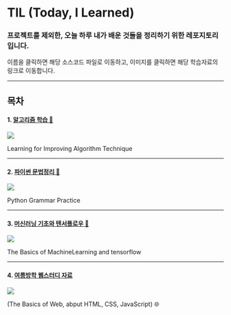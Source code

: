 # TIL (Today, I Learned)


### 프로젝트를 제외한, 오늘 하루 내가 배운 것들을 정리하기 위한 레포지토리 입니다.

이름을 클릭하면 해당 소스코드 파일로 이동하고, 이미지를 클릭하면 해당 학습자료의 링크로 이동합니다.

-------

## 목차 

#### 1. [알고리즘 학습 💪](https://github.com/gusdnd852/TIL/tree/master/Algorithm) 


<a href="https://www.acmicpc.net">
<img src="https://user-images.githubusercontent.com/38183241/43683763-736ff3a6-98cd-11e8-8114-20636ac0f3a2.jpg"/></a>


Learning for Improving Algorithm Technique

----

#### 2. [파이썬 문법정리 🌌](https://github.com/gusdnd852/TIL/tree/master/PythonPractice) 


<a href="https://www.youtube.com/watch?v=c2mpe9Xcp0I&list=PLGPF8gvWLYyrkF85itdBHaOLSVbtdzBww">
<img src="https://user-images.githubusercontent.com/38183241/43683633-ece630a4-98ca-11e8-86c9-4394e3497ca8.jpg"/></a>


Python Grammar Practice

---

#### 3. [머신러닝 기초와 텐서플로우 🤖](https://github.com/gusdnd852/TIL/tree/master/MachineLearning)

<a href="https://www.youtube.com/watch?v=BS6O0zOGX4E&list=PLlMkM4tgfjnLSOjrEJN31gZATbcj_MpUm">
<img src="https://user-images.githubusercontent.com/38183241/43683740-d2b21c82-98cc-11e8-9aee-897e91004cf5.jpg"/></a>


The Basics of MachineLearning and tensorflow 

---

#### 4. [여름방학 웹스터디 자료](https://github.com/gusdnd852/TIL/tree/master/WebStudy) 

<a href="https://user-images.githubusercontent.com/38183241/43683747-11002b0a-98cd-11e8-9f94-7ff719969164.jpg">
<img src="https://user-images.githubusercontent.com/38183241/43683747-11002b0a-98cd-11e8-9f94-7ff719969164.jpg"/></a>

(The Basics of Web, abput HTML, CSS, JavaScript) 🌐
